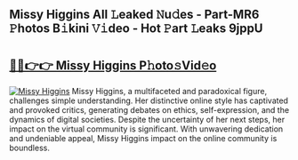 ## Missy Higgins All 𝙻eaked 𝙽u𝚍es - Part-MR6 𝙿hotos B𝚒kini 𝚅𝚒deo - Hot 𝙿art 𝙻eaks 9jppU

# <h2><a href="http://ld6bme.urlbe.top/?page=Missy+Higgins">🔗🔗👉👉 Missy Higgins P𝚑oto𝚜Vid𝚎o</a></h2>

[![Missy Higgins](https://i.imgur.com/eBuTRDB.gif)](http://ld6bme.urlbe.top/?page=Missy+Higgins)
Missy Higgins, a multifaceted and paradoxical figure, challenges simple understanding. Her distinctive online style has captivated and provoked critics, generating debates on ethics, self-expression, and the dynamics of digital societies. Despite the uncertainty of her next steps, her impact on the virtual community is significant. With unwavering dedication and undeniable appeal, Missy Higgins impact on the online community is boundless.
